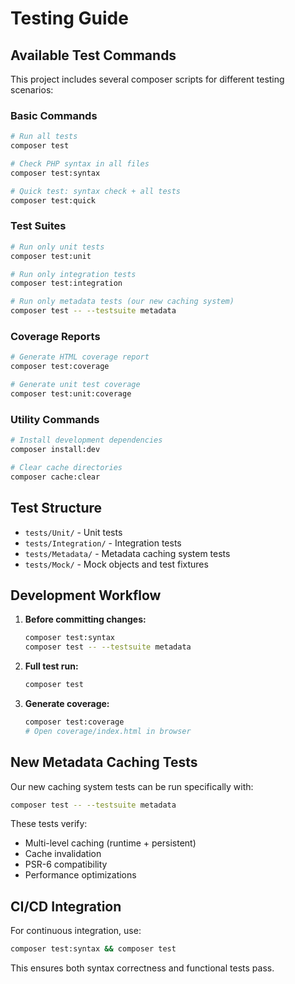 # Testing Guide

## Available Test Commands

This project includes several composer scripts for different testing scenarios:

### Basic Commands

```bash
# Run all tests
composer test

# Check PHP syntax in all files
composer test:syntax

# Quick test: syntax check + all tests
composer test:quick
```

### Test Suites

```bash
# Run only unit tests
composer test:unit

# Run only integration tests  
composer test:integration

# Run only metadata tests (our new caching system)
composer test -- --testsuite metadata
```

### Coverage Reports

```bash
# Generate HTML coverage report
composer test:coverage

# Generate unit test coverage
composer test:unit:coverage
```

### Utility Commands

```bash
# Install development dependencies
composer install:dev

# Clear cache directories
composer cache:clear
```

## Test Structure

- `tests/Unit/` - Unit tests
- `tests/Integration/` - Integration tests  
- `tests/Metadata/` - Metadata caching system tests
- `tests/Mock/` - Mock objects and test fixtures

## Development Workflow

1. **Before committing changes:**
   ```bash
   composer test:syntax
   composer test -- --testsuite metadata
   ```

2. **Full test run:**
   ```bash
   composer test
   ```

3. **Generate coverage:**
   ```bash
   composer test:coverage
   # Open coverage/index.html in browser
   ```

## New Metadata Caching Tests

Our new caching system tests can be run specifically with:

```bash
composer test -- --testsuite metadata
```

These tests verify:
- Multi-level caching (runtime + persistent)
- Cache invalidation
- PSR-6 compatibility
- Performance optimizations

## CI/CD Integration

For continuous integration, use:

```bash
composer test:syntax && composer test
```

This ensures both syntax correctness and functional tests pass. 